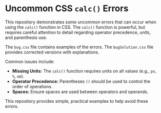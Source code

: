 # Uncommon CSS `calc()` Errors

This repository demonstrates some uncommon errors that can occur when using the `calc()` function in CSS.  The `calc()` function is powerful, but requires careful attention to detail regarding operator precedence, units, and parenthesis use.

The `bug.css` file contains examples of the errors.  The `bugSolution.css` file provides corrected versions with explanations.

Common issues include:

* **Missing Units:**  The `calc()` function requires units on all values (e.g., `px`, `%`, `em`).
* **Operator Precedence:**  Parentheses `()` should be used to control the order of operations.
* **Spaces:** Ensure spaces are used between operators and operands.

This repository provides simple, practical examples to help avoid these errors.